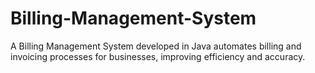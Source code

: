 # Billing-Management-System
A Billing Management System developed in Java automates billing and invoicing processes for businesses, improving efficiency and accuracy.
